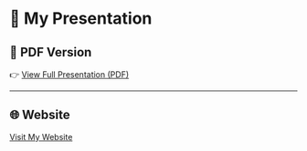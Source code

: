 
# 🎤 My Presentation

## 📑 PDF Version
👉 [View Full Presentation (PDF)](./portfolio-ppt.pdf)

---

## 🌐 Website  
[Visit My Website](https://razer98-xe.github.io/TNSDC-FWD-DigitalPortfolio/)

